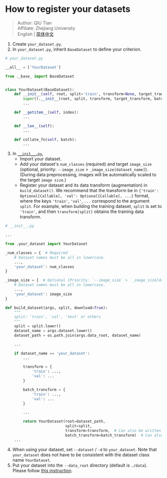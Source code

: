 # How to register your datasets

> Author: QIU Tian  
> Affiliate: Zhejiang University  
> English | [简体中文](README_zh-CN.md)

1. Create `your_dataset.py`.
2. In `your_dataset.py`, inherit `BaseDataset` to define your criterion.

```python
# your_dataset.py

__all__ = ['YourDataset']

from ._base_ import BaseDataset


class YourDataset(BaseDataset):
    def __init__(self, root, split='train', transform=None, target_transform=None, batch_transform=None, loader=None):
        super().__init__(root, split, transform, target_transform, batch_transform, loader)
        ...

    def __getitem__(self, index):
        ...

    def __len__(self):
        ...

    def collate_fn(self, batch):
        ...
```

3. In [`__init__.py`](__init__.py),
    - Import your dataset.
    - Add your dataset's `num_classes` (required) and target `image_size` (optional,
      priority: `--image_size` > `_image_size[dataset_name]`). (During data preprocessing, images will be automatically
      scaled to the target `image size`.)
    - Register your dataset and its data transform (augmentation) in `build_dataset()`. We recommend that the transform
      be in `{'train': Optional[Callable], 'val': Optional[Callable], ...}` format, where the keys
      `'train'`, `'val'`, `...` correspond to the argument `split`. For example, when building the training dataset,
      `split` is set to `'train'`, and then `transform[split]` obtains the training data transform.

```python
# __init__.py

...

from .your_dataset import YourDataset

_num_classes = {  # Required
    # Dataset names must be all in lowercase.
    ...,
    'your_dataset': num_classes
}

_image_size = {  # Optional (Priority: `--image_size` > `_image_size[dataset_name]`)
    # Dataset names must be all in lowercase.
    ...,
    'your_dataset': image_size
}

def build_dataset(args, split, download=True):
    """
    split: 'train', 'val', 'test' or others
    """
    split = split.lower()
    dataset_name = args.dataset.lower()
    dataset_path = os.path.join(args.data_root, dataset_name)

    ...

    if dataset_name == 'your_dataset':
        ...

        transform = {
            'train': ...,
            'val': ...
        }

        batch_transform = {
            'train': ...,
            'val': ...
        }

        ...

        return YourDataset(root=dataset_path,
                           split=split,
                           transform=transform,  # Can also be written explicitly as 'transform=transform[split]'.
                           batch_transform=batch_transform)  # Can also be written explicitly as 'batch_transform=batch_transform[split]'.
    ...
```

4. When using your dataset, set `--dataset` / `-d` to `your_dataset`. Note that `your_dataset` does not have to be
   consistent with the dataset class name `YourDataset`.
5. Put your dataset into the `--data_root` directory (default is `./data`). Please
   follow [this instruction](../../data/README.md). 
